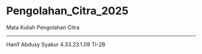 # Pengolahan_Citra_2025
Mata Kuliah Pengolahan Citra

----------------------------
Hanif Abdusy Syakur
4.33.23.1.09
TI-2B

